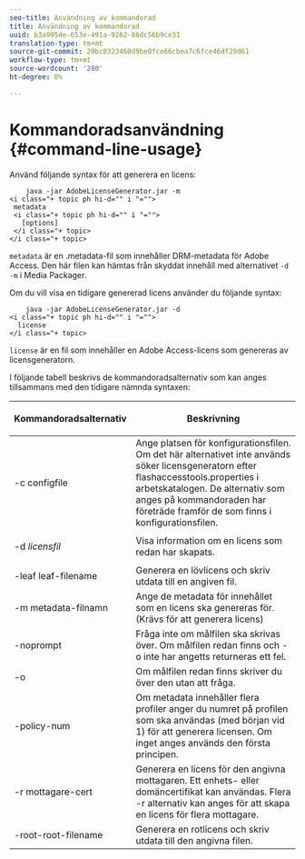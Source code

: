 ```yaml
---
seo-title: Användning av kommandorad
title: Användning av kommandorad
uuid: b3a995de-653e-491a-9262-86dc56b9ce31
translation-type: tm+mt
source-git-commit: 29bc8323460d9be0fce66cbea7c6fce46df20d61
workflow-type: tm+mt
source-wordcount: '280'
ht-degree: 0%

---
```



# Kommandoradsanvändning {#command-line-usage}

Använd följande syntax för att generera en licens:

```
    java -jar AdobeLicenseGenerator.jar -m 
<i class="+ topic ph hi-d="" i "="">
 metadata 
 <i class="+ topic ph hi-d="" i "="">
   [options]
 </i class="+ topic>
</i class="+ topic>
```

`metadata` är en .metadata-fil som innehåller DRM-metadata för Adobe Access. Den här filen kan hämtas från skyddat innehåll med alternativet `-d -m` i Media Packager.

Om du vill visa en tidigare genererad licens använder du följande syntax:

```
    java -jar AdobeLicenseGenerator.jar -d 
<i class="+ topic ph hi-d="" i "="">
  license
</i class="+ topic>
```

`license` är en fil som innehåller en Adobe Access-licens som genereras av licensgeneratorn.

I följande tabell beskrivs de kommandoradsalternativ som kan anges tillsammans med den tidigare nämnda syntaxen:

<table frame="all" colsep="1" rowsep="1" class="+ topic/table adobe-d/table " id="table_skr_vry_n4"> 
 <thead class="- topic/thead "> 
  <tr rowsep="1" class="- topic/row "> 
   <th colname="1" class="- topic/entry entry"> <p class="- topic/p ">Kommandoradsalternativ </p> </th> 
   <th colname="2" class="- topic/entry entry"> <p class="- topic/p ">Beskrivning </p> </th> 
  </tr> 
 </thead>
 <tbody class="- topic/tbody "> 
  <tr rowsep="1" class="- topic/row "> 
   <td colname="1" class="- topic/entry "><span class="+ topic/ph pr-d/codeph codeph">-c configfile</span> </td> 
   <td colname="2" class="- topic/entry "> Ange platsen för konfigurationsfilen. Om det här alternativet inte används söker licensgeneratorn efter flashaccesstools.properties i arbetskatalogen. De alternativ som anges på kommandoraden har företräde framför de som finns i konfigurationsfilen. </td> 
  </tr> 
  <tr rowsep="1" class="- topic/row "> 
   <td colname="1" class="- topic/entry "> <p class="- topic/p ">-d <i class="+ topic/ph hi-d/i "><span class="+ topic/ph pr-d/codeph codeph"> licensfil</span></i> </p> </td> 
   <td colname="2" class="- topic/entry "> Visa information om en licens som redan har skapats. </td> 
  </tr> 
  <tr rowsep="1" class="- topic/row "> 
   <td colname="1" class="- topic/entry "><span class="+ topic/ph pr-d/codeph codeph">-leaf leaf-filename</span> </td> 
   <td colname="2" class="- topic/entry "> Generera en lövlicens och skriv utdata till en angiven fil. </td> 
  </tr> 
  <tr rowsep="1" class="- topic/row "> 
   <td colname="1" class="- topic/entry "><span class="+ topic/ph pr-d/codeph codeph">-m metadata-filnamn</span> </td> 
   <td colname="2" class="- topic/entry "> Ange de metadata för innehållet som en licens ska genereras för. (Krävs för att generera licens) </td> 
  </tr> 
  <tr rowsep="1" class="- topic/row "> 
   <td colname="1" class="- topic/entry "><span class="codeph"> -noprompt</span> </td> 
   <td colname="2" class="- topic/entry ">Fråga inte om målfilen ska skrivas över. Om målfilen redan finns och <span class="codeph"> -o</span> inte har angetts returneras ett fel. </td> 
  </tr> 
  <tr rowsep="1" class="- topic/row "> 
   <td colname="1" class="- topic/entry "><span class="codeph"> -o</span> </td> 
   <td colname="2" class="- topic/entry "> Om målfilen redan finns skriver du över den utan att fråga. </td> 
  </tr> 
  <tr rowsep="1" class="- topic/row "> 
   <td colname="1" class="- topic/entry "><span class="+ topic/ph pr-d/codeph codeph">-policy-num</span> </td> 
   <td colname="2" class="- topic/entry "> Om metadata innehåller flera profiler anger du numret på profilen som ska användas (med början vid 1) för att generera licensen. Om inget anges används den första principen. </td> 
  </tr> 
  <tr rowsep="1" class="- topic/row "> 
   <td colname="1" class="- topic/entry "><span class="+ topic/ph pr-d/codeph codeph">-r mottagare-cert</span> </td> 
   <td colname="2" class="- topic/entry ">Generera en licens för den angivna mottagaren. Ett enhets- eller domäncertifikat kan användas. Flera <span class="+ topic/ph pr-d/codeph codeph"> -r </span>alternativ kan anges för att skapa en licens för flera mottagare. </td> 
  </tr> 
  <tr rowsep="0" class="- topic/row "> 
   <td colname="1" class="- topic/entry "><span class="+ topic/ph pr-d/codeph codeph">-root-root-filename</span> </td> 
   <td colname="2" class="- topic/entry "> Generera en rotlicens och skriv utdata till den angivna filen. </td> 
  </tr> 
 </tbody> 
</table>


